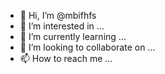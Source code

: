 - 👋 Hi, I’m @mbifhfs
- 👀 I’m interested in ...
- 🌱 I’m currently learning ...
- 💞️ I’m looking to collaborate on ...
- 📫 How to reach me ...

<!---
mbifhfs/mbifhfs is a ✨ special ✨ repository because its `README.md` (this file) appears on your GitHub profile.
You can click the Preview link to take a look at your changes.
--->
